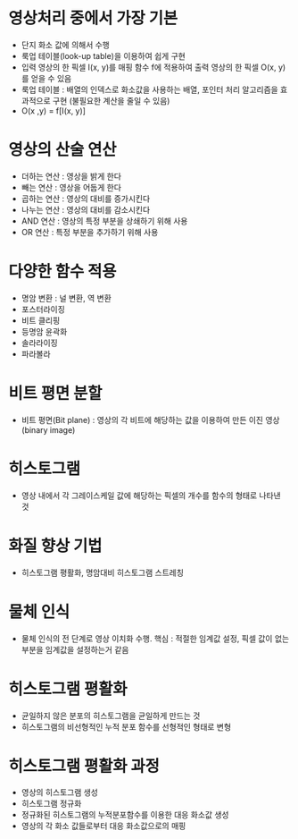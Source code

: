 # 영상처리 중에서 가장 기본

- 단지 화소 값에 의해서 수행
- 룩업 테이블(look-up table)을 이용하여 쉽게 구현
- 입력 영상의 한 픽셀 I(x, y)를 매핑 함수 f에 적용하여 출력 영상의 한 픽셀 O(x, y)를 얻을 수 있음
- 룩업 테이블 : 배열의 인덱스로 화소값을 사용하는 배열, 포인터 처리 알고리즘을 효과적으로 구현 (불필요한 계산을 줄일 수 있음)
- O(x ,y) = f[I(x, y)]


# 영상의 산술 연산

- 더하는 연산 : 영상을 밝게 한다
- 빼는 연산 : 영상을 어둡게 한다
- 곱하는 연산 : 영상의 대비를 증가시킨다
- 나누는 연산 : 영상의 대비를 감소시킨다
- AND 연산 : 영상의 특정 부분을 상쇄하기 위해 사용
- OR 연산 : 특정 부분을 추가하기 위해 사용


# 다양한 함수 적용

- 명암 변환 : 널 변환, 역 변환
- 포스터라이징
- 비트 클리핑
- 등명암 윤곽화
- 솔라라이징
- 파라볼라


# 비트 평면 분할

- 비트 평면(Bit plane) : 영상의 각 비트에 해당하는 값을 이용하여 만든 이진 영상 (binary image)


# 히스토그램

- 영상 내에서 각 그레이스케일 값에 해당하는 픽셀의 개수를 함수의 형태로 나타낸 것


# 화질 향상 기법

- 히스토그램 평활화, 명암대비 히스토그램 스트레칭


# 물체 인식

- 물체 인식의 전 단계로 영상 이치화 수행. 핵심 : 적절한 임계값 설정, 픽셀 값이 없는 부분을 임계값을 설정하는거 같음


# 히스토그램 평활화

- 균일하지 않은 분포의 히스토그램을 균일하게 만드는 것
- 히스토그램의 비선형적인 누적 분포 함수를 선형적인 형태로 변형


# 히스토그램 평활화 과정

- 영상의 히스토그램 생성
- 히스토그램 정규화
- 정규화된 히스토그램의 누적분포함수를 이용한 대응 화소값 생성
- 영상의 각 화소 값들로부터 대응 화소값으로의 매핑
